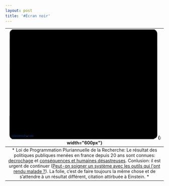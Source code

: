 ```yaml
---
layout: post
title: '#Écran noir'
---
```



| ![imageNJP](/images/EcranNoir.jpeg){: width="600px"} |
|:--:| 
| * Loi de Programmation Pluriannuelle de la Recherche: Le résultat des politiques publiques menées en france depuis 20 ans sont connues: [decrochage](https://cache.media.enseignementsup-recherche.gouv.fr/file/loi_programmation_pluriannuelle/45/9/RAPPORT_FINAL_GT1_-_Financement_de_la_recherche_1178459.pdf) et [conséquences et humaines désastreuses](https://www.nature.com/articles/d41586-020-02853-w). Conlusion:  il est urgent de continuer ([Peut-on  soigner  un  système  avec les  outils  qui l'ont rendu  malade  ?](https://www.lecese.fr/sites/default/files/pdf/Avis/2020/2020_13_programmation_pluriannuelle_recherche.pdf)).  La folie, c’est de faire toujours la même chose et de s’attendre à un résultat différent, citation attirbuée à Einstein. *|

